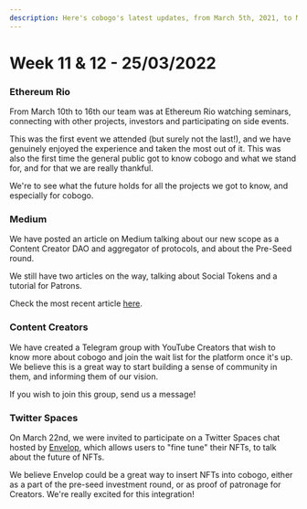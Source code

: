 ```yaml
---
description: Here's cobogo's latest updates, from March 5th, 2021, to March 25th, 2022
---
```


# Week 11 & 12 - 25/03/2022

### Ethereum Rio

From March 10th to 16th our team was at Ethereum Rio watching seminars, connecting with other projects, investors and participating on side events.&#x20;

This was the first event we attended (but surely not the last!), and we have genuinely enjoyed the experience and taken the most out of it. This was also the first time the general public got to know cobogo and what we stand for, and for that we are really thankful.

We're to see what the future holds for all the projects we got to know, and especially for cobogo.

### Medium

We have posted an article on Medium talking about our new scope as a Content Creator DAO and aggregator of protocols, and about the Pre-Seed round.&#x20;

We still have two articles on the way, talking about Social Tokens and a tutorial for Patrons.

Check the most recent article [here](https://medium.com/@cobogosocial/cobogo-the-content-creator-dao-ca9fbde0782).&#x20;

### Content Creators

We have created a Telegram group with YouTube Creators that wish to know more about cobogo and join the wait list for the platform once it's up. We believe this is a great way to start building a sense of community in them, and informing them of our vision.&#x20;

If you wish to join this group, send us a message!

### Twitter Spaces

On March 22nd, we were invited to participate on a Twitter Spaces chat hosted by [Envelop](https://niftsy.io), which allows users to "fine tune" their NFTs, to talk about the future of NFTs.

We believe Envelop could be a great way to insert NFTs into cobogo, either as a part of the pre-seed investment round, or as proof of patronage for Creators. We're really excited for this integration!

